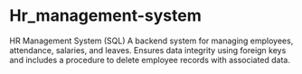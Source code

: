 # Hr_management-system
HR Management System (SQL) A backend system for managing employees, attendance, salaries, and leaves. Ensures data integrity using foreign keys and includes a procedure to delete employee records with associated data.
